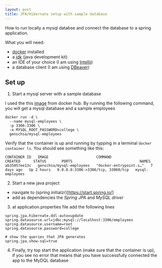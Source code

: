```yaml
---
layout: post
title: JPA/Hibernate setup with sample database
---
```


How to run locally a mysql databse and connect the database to a spring application.

What you will need:

- [docker](https://www.docker.com/products/docker-desktop) installed
- a [jdk](https://www.oracle.com/java/technologies/javase-downloads.html) (java development kit)  
- an IDE of your choice (I am using [Intellij](https://www.jetbrains.com/idea/download/?fromIDE=#section=windows))
- a database client (I am using [DBeaver](https://dbeaver.io/download/))

## Set up

1. Start a mysql server with a sample database

  I used the this [image](https://hub.docker.com/r/genschsa/mysql-employees) from docker hub.
  By running the following command, you will get a mysql database and a sample employees

  ```
  docker run -d \
    --name mysql-employees \
    -p 3306:3306 \
    -e MYSQL_ROOT_PASSWORD=college \
    genschsa/mysql-employees
  ```
 
 Verify that the container is up and running by typping in a terminal ``` docker container ls ```.
 You should see something like this:
 
  ```
  CONTAINER ID   IMAGE                      COMMAND                  CREATED      STATUS       PORTS                               NAMES
  ab35057ee13c   genschsa/mysql-employees   "docker-entrypoint.s…"   7 days ago   Up 2 hours   0.0.0.0:3306->3306/tcp, 33060/tcp   mysql-employees
  ```
  
2. Start a new java project

- navigate to (spring initialzr)[https://start.spring.io/]
- add as dependencies the *Spring JPA* and *MySQL driver*

3. at application.properties file add the following lines

```
spring.jpa.hibernate.ddl-auto=update
spring.datasource.url=jdbc:mysql://localhost:3306/employees
spring.datasource.username=root
spring.datasource.password=college

# show the queries that JPA generates
spring.jpa.show-sql=true
```

4. Finally, try top start the application (make sure that the container is up), 
   if you see no error that means that you have successfully connected the app 
   to the MyDQL database 
